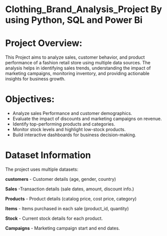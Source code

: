 # Clothing_Brand_Analysis_Project By using Python, SQL and Power Bi
# Project Overview:
This Project aims to analyze sales, customer behavior, and product
performance of a fashion retail store using multiple data sources. The analysis helps in identifying sales trends, understanding the impact of marketing campaigns, monitoring inventory, and providing actionable insights for business growth.

# Objectives:
* Analyze sales Performance and customer demographics.
* Evaluate the impact of discounts and marketing campaigns on revenue.
* Identify top-performing products and categories.
* Monitor stock levels and highlight low-stock products.
* Build interactive dashboards for business decision-making.

# Dataset Information
The project uses multiple datasets:

**customers** - Customer details (age, gender, country)

**Sales** -Transaction details (sale dates, amount, discount info.)

**Products** - Product details (catalog price, cost price, category)

**Items** - Items purchased in each sale (product_id, quantity)

**Stock** - Current stock details for each product.

**Campaigns** - Marketing campaign start and end dates.
